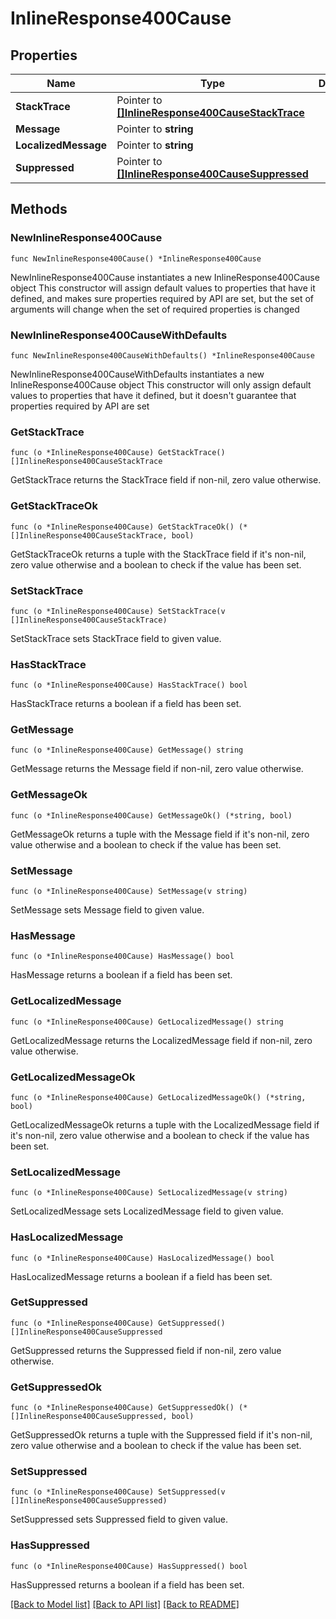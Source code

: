 # InlineResponse400Cause

## Properties

Name | Type | Description | Notes
------------ | ------------- | ------------- | -------------
**StackTrace** | Pointer to [**[]InlineResponse400CauseStackTrace**](InlineResponse400CauseStackTrace.md) |  | [optional] 
**Message** | Pointer to **string** |  | [optional] 
**LocalizedMessage** | Pointer to **string** |  | [optional] 
**Suppressed** | Pointer to [**[]InlineResponse400CauseSuppressed**](InlineResponse400CauseSuppressed.md) |  | [optional] 


## Methods

### NewInlineResponse400Cause

`func NewInlineResponse400Cause() *InlineResponse400Cause`

NewInlineResponse400Cause instantiates a new InlineResponse400Cause object
This constructor will assign default values to properties that have it defined,
and makes sure properties required by API are set, but the set of arguments
will change when the set of required properties is changed

### NewInlineResponse400CauseWithDefaults

`func NewInlineResponse400CauseWithDefaults() *InlineResponse400Cause`

NewInlineResponse400CauseWithDefaults instantiates a new InlineResponse400Cause object
This constructor will only assign default values to properties that have it defined,
but it doesn't guarantee that properties required by API are set


### GetStackTrace

`func (o *InlineResponse400Cause) GetStackTrace() []InlineResponse400CauseStackTrace`

GetStackTrace returns the StackTrace field if non-nil, zero value otherwise.

### GetStackTraceOk

`func (o *InlineResponse400Cause) GetStackTraceOk() (*[]InlineResponse400CauseStackTrace, bool)`

GetStackTraceOk returns a tuple with the StackTrace field if it's non-nil, zero value otherwise
and a boolean to check if the value has been set.

### SetStackTrace

`func (o *InlineResponse400Cause) SetStackTrace(v []InlineResponse400CauseStackTrace)`

SetStackTrace sets StackTrace field to given value.

### HasStackTrace

`func (o *InlineResponse400Cause) HasStackTrace() bool`

HasStackTrace returns a boolean if a field has been set.


### GetMessage

`func (o *InlineResponse400Cause) GetMessage() string`

GetMessage returns the Message field if non-nil, zero value otherwise.

### GetMessageOk

`func (o *InlineResponse400Cause) GetMessageOk() (*string, bool)`

GetMessageOk returns a tuple with the Message field if it's non-nil, zero value otherwise
and a boolean to check if the value has been set.

### SetMessage

`func (o *InlineResponse400Cause) SetMessage(v string)`

SetMessage sets Message field to given value.

### HasMessage

`func (o *InlineResponse400Cause) HasMessage() bool`

HasMessage returns a boolean if a field has been set.


### GetLocalizedMessage

`func (o *InlineResponse400Cause) GetLocalizedMessage() string`

GetLocalizedMessage returns the LocalizedMessage field if non-nil, zero value otherwise.

### GetLocalizedMessageOk

`func (o *InlineResponse400Cause) GetLocalizedMessageOk() (*string, bool)`

GetLocalizedMessageOk returns a tuple with the LocalizedMessage field if it's non-nil, zero value otherwise
and a boolean to check if the value has been set.

### SetLocalizedMessage

`func (o *InlineResponse400Cause) SetLocalizedMessage(v string)`

SetLocalizedMessage sets LocalizedMessage field to given value.

### HasLocalizedMessage

`func (o *InlineResponse400Cause) HasLocalizedMessage() bool`

HasLocalizedMessage returns a boolean if a field has been set.


### GetSuppressed

`func (o *InlineResponse400Cause) GetSuppressed() []InlineResponse400CauseSuppressed`

GetSuppressed returns the Suppressed field if non-nil, zero value otherwise.

### GetSuppressedOk

`func (o *InlineResponse400Cause) GetSuppressedOk() (*[]InlineResponse400CauseSuppressed, bool)`

GetSuppressedOk returns a tuple with the Suppressed field if it's non-nil, zero value otherwise
and a boolean to check if the value has been set.

### SetSuppressed

`func (o *InlineResponse400Cause) SetSuppressed(v []InlineResponse400CauseSuppressed)`

SetSuppressed sets Suppressed field to given value.

### HasSuppressed

`func (o *InlineResponse400Cause) HasSuppressed() bool`

HasSuppressed returns a boolean if a field has been set.



[[Back to Model list]](../README.md#documentation-for-models) [[Back to API list]](../README.md#documentation-for-api-endpoints) [[Back to README]](../README.md)

